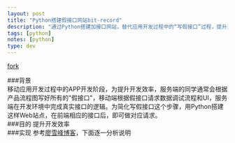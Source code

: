 ```yaml
---
layout: post
title: "Python搭建假接口网站bit-record"
description: "通过Python搭建加接口网站，替代应用开发过程中的“写假接口”过程，提升开发效率，包括接口，用户，评论3部分"
tags: [python]
notes: [python]  
type: dev
---  
```

  

[fork](https://github.com/idyllchow/bit-record)

###背景  
移动应用开发过程中的APP开发阶段，为提升开发效率，服务端的同学通常会根据产品流程图写好所有的"假接口"，移动端根据假接口请求数据调试流程和UI，服务端在开发环境中完成真实接口的逻辑。为简化写假接口这个步骤，用Python搭建这样Web站点，在前端相应的接口后，即可做对应请求。  
###目的
提升开发效率  
###实现
参考[廖雪峰博客](http://www.liaoxuefeng.com/wiki/0014316089557264a6b348958f449949df42a6d3a2e542c000/001432339330096121ae7e38be44570b7fbd0d8faae26f6000)，下面逐一分析说明											
